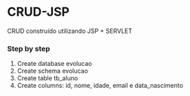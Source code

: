 # CRUD-JSP
CRUD construído utilizando JSP + SERVLET

### Step by step
1. Create database evolucao
2. Create schema evolucao
3. Create table tb_aluno
4. Create columns: id, nome, idade, email e data_nascimento
